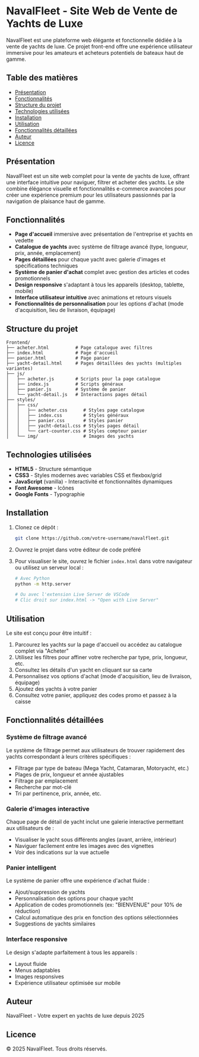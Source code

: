 # NavalFleet - Site Web de Vente de Yachts de Luxe

NavalFleet est une plateforme web élégante et fonctionnelle dédiée à la vente de yachts de luxe. Ce projet front-end offre une expérience utilisateur immersive pour les amateurs et acheteurs potentiels de bateaux haut de gamme.

## Table des matières

- [Présentation](#présentation)
- [Fonctionnalités](#fonctionnalités)
- [Structure du projet](#structure-du-projet)
- [Technologies utilisées](#technologies-utilisées)
- [Installation](#installation)
- [Utilisation](#utilisation)
- [Fonctionnalités détaillées](#fonctionnalités-détaillées)
- [Auteur](#auteur)
- [Licence](#licence)

## Présentation

NavalFleet est un site web complet pour la vente de yachts de luxe, offrant une interface intuitive pour naviguer, filtrer et acheter des yachts. Le site combine élégance visuelle et fonctionnalités e-commerce avancées pour créer une expérience premium pour les utilisateurs passionnés par la navigation de plaisance haut de gamme.

## Fonctionnalités

- **Page d'accueil** immersive avec présentation de l'entreprise et yachts en vedette
- **Catalogue de yachts** avec système de filtrage avancé (type, longueur, prix, année, emplacement)
- **Pages détaillées** pour chaque yacht avec galerie d'images et spécifications techniques
- **Système de panier d'achat** complet avec gestion des articles et codes promotionnels
- **Design responsive** s'adaptant à tous les appareils (desktop, tablette, mobile)
- **Interface utilisateur intuitive** avec animations et retours visuels
- **Fonctionnalités de personnalisation** pour les options d'achat (mode d'acquisition, lieu de livraison, équipage)

## Structure du projet

```
Frontend/
├── acheter.html          # Page catalogue avec filtres
├── index.html            # Page d'accueil
├── panier.html           # Page panier
├── yacht-detail.html     # Pages détaillées des yachts (multiples variantes)
├── js/
│   ├── acheter.js        # Scripts pour la page catalogue
│   ├── index.js          # Scripts généraux
│   ├── panier.js         # Système de panier
│   └── yacht-detail.js   # Interactions pages détail
├── styles/
│   ├── css/
│   │   ├── acheter.css      # Styles page catalogue
│   │   ├── index.css        # Styles généraux
│   │   ├── panier.css       # Styles panier
│   │   ├── yacht-detail.css # Styles pages détail
│   │   └── cart-counter.css # Styles compteur panier
│   └── img/                 # Images des yachts
```

## Technologies utilisées

- **HTML5** - Structure sémantique
- **CSS3** - Styles modernes avec variables CSS et flexbox/grid
- **JavaScript** (vanilla) - Interactivité et fonctionnalités dynamiques
- **Font Awesome** - Icônes
- **Google Fonts** - Typographie

## Installation

1. Clonez ce dépôt :
   ```bash
   git clone https://github.com/votre-username/navalfleet.git
   ```

2. Ouvrez le projet dans votre éditeur de code préféré

3. Pour visualiser le site, ouvrez le fichier `index.html` dans votre navigateur ou utilisez un serveur local :
   ```bash
   # Avec Python
   python -m http.server
   
   # Ou avec l'extension Live Server de VSCode
   # Clic droit sur index.html -> "Open with Live Server"
   ```

## Utilisation

Le site est conçu pour être intuitif :

1. Parcourez les yachts sur la page d'accueil ou accédez au catalogue complet via "Acheter"
2. Utilisez les filtres pour affiner votre recherche par type, prix, longueur, etc.
3. Consultez les détails d'un yacht en cliquant sur sa carte
4. Personnalisez vos options d'achat (mode d'acquisition, lieu de livraison, équipage)
5. Ajoutez des yachts à votre panier
6. Consultez votre panier, appliquez des codes promo et passez à la caisse

## Fonctionnalités détaillées

### Système de filtrage avancé
Le système de filtrage permet aux utilisateurs de trouver rapidement des yachts correspondant à leurs critères spécifiques :
- Filtrage par type de bateau (Mega Yacht, Catamaran, Motoryacht, etc.)
- Plages de prix, longueur et année ajustables
- Filtrage par emplacement
- Recherche par mot-clé
- Tri par pertinence, prix, année, etc.

### Galerie d'images interactive
Chaque page de détail de yacht inclut une galerie interactive permettant aux utilisateurs de :
- Visualiser le yacht sous différents angles (avant, arrière, intérieur)
- Naviguer facilement entre les images avec des vignettes
- Voir des indications sur la vue actuelle

### Panier intelligent
Le système de panier offre une expérience d'achat fluide :
- Ajout/suppression de yachts
- Personnalisation des options pour chaque yacht
- Application de codes promotionnels (ex: "BIENVENUE" pour 10% de réduction)
- Calcul automatique des prix en fonction des options sélectionnées
- Suggestions de yachts similaires

### Interface responsive
Le design s'adapte parfaitement à tous les appareils :
- Layout fluide
- Menus adaptables
- Images responsives
- Expérience utilisateur optimisée sur mobile

## Auteur

NavalFleet - Votre expert en yachts de luxe depuis 2025

## Licence

© 2025 NavalFleet. Tous droits réservés.
